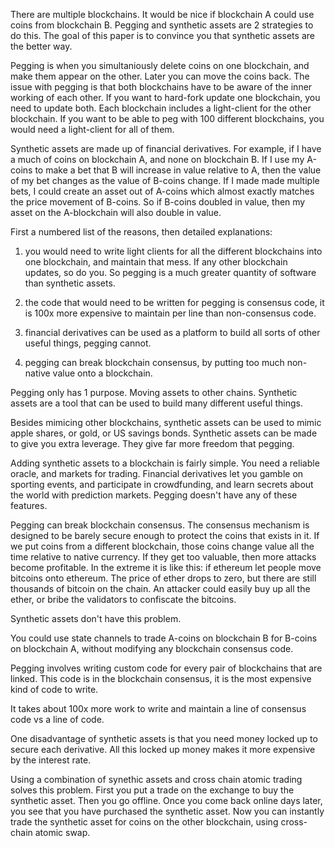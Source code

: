 There are multiple blockchains. It would be nice if blockchain A could use coins from blockchain B. Pegging and synthetic assets are 2 strategies to do this. The goal of this paper is to convince you that synthetic assets are the better way.

Pegging is when you simultaniously delete coins on one blockchain, and make them appear on the other. Later you can move the coins back.
The issue with pegging is that both blockchains have to be aware of the inner working of each other. If you want to hard-fork update one blockchain, you need to update both. Each blockchain includes a light-client for the other blockchain.
If you want to be able to peg with 100 different blockchains, you would need a light-client for all of them.

Synthetic assets are made up of financial derivatives. For example, if I have a much of coins on blockchain A, and none on blockchain B.
If I use my A-coins to make a bet that B will increase in value relative to A, then the value of my bet changes as the value of B-coins change. If I made made multiple bets, I could create an asset out of A-coins which almost exactly matches the price movement of B-coins.
So if B-coins doubled in value, then my asset on the A-blockchain will also double in value.

First a numbered list of the reasons, then detailed explanations:

1) you would need to write light clients for all the different blockchains into one blockchain, and maintain that mess. If any other blockchain updates, so do you. So pegging is a much greater quantity of software than synthetic assets.

2) the code that would need to be written for pegging is consensus code, it is 100x more expensive to maintain per line than non-consensus code.

3) financial derivatives can be used as a platform to build all sorts of other useful things, pegging cannot.

4) pegging can break blockchain consensus, by putting too much non-native value onto a blockchain.


Pegging only has 1 purpose. Moving assets to other chains.
Synthetic assets are a tool that can be used to build many different useful things.

Besides mimicing other blockchains, synthetic assets can be used to mimic apple shares, or gold, or US savings bonds.
Synthetic assets can be made to give you extra leverage. They give far more freedom that pegging.

Adding synthetic assets to a blockchain is fairly simple. You need a reliable oracle, and markets for trading.
Financial derivatives let you gamble on sporting events, and participate in crowdfunding, and learn secrets about the world with prediction markets.
Pegging doesn't have any of these features.

Pegging can break blockchain consensus. The consensus mechanism is designed to be barely secure enough to protect the coins that exists in it. If we put coins from a different blockchain, those coins change value all the time relative to native currency.
If they get too valuable, then more attacks become profitable. In the extreme it is like this:
if ethereum let people move bitcoins onto ethereum.
The price of ether drops to zero, but there are still thousands of bitcoin on the chain.
An attacker could easily buy up all the ether, or bribe the validators to confiscate the bitcoins.

Synthetic assets don't have this problem.


You could use state channels to trade A-coins on blockchain B for B-coins on blockchain A, without modifying any blockchain consensus code.

Pegging involves writing custom code for every pair of blockchains that are linked. This code is in the blockchain consensus, it is the most expensive kind of code to write.

It takes about 100x more work to write and maintain a line of consensus code vs a line of code.

One disadvantage of synthetic assets is that you need money locked up to secure each derivative. All this locked up money makes it more expensive by the interest rate.

Using a combination of synethic assets and cross chain atomic trading solves this problem.
First you put a trade on the exchange to buy the synthetic asset. Then you go offline. Once you come back online days later, you see that you have purchased the synthetic asset. Now you can instantly trade the synthetic asset for coins on the other blockchain, using cross-chain atomic swap.